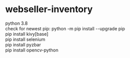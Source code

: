 # webseller-inventory

python 3.8 <br>
check for newest pip: python -m pip install --upgrade pip<br>
pip install kivy[base]<br>
pip install selenium<br>
pip install pyzbar<br>
pip install opencv-python<br>
